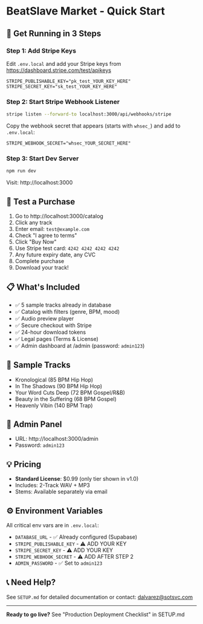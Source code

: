 # BeatSlave Market - Quick Start

## 🎯 Get Running in 3 Steps

### Step 1: Add Stripe Keys
Edit `.env.local` and add your Stripe keys from https://dashboard.stripe.com/test/apikeys

```env
STRIPE_PUBLISHABLE_KEY="pk_test_YOUR_KEY_HERE"
STRIPE_SECRET_KEY="sk_test_YOUR_KEY_HERE"
```

### Step 2: Start Stripe Webhook Listener
```bash
stripe listen --forward-to localhost:3000/api/webhooks/stripe
```

Copy the webhook secret that appears (starts with `whsec_`) and add to `.env.local`:
```env
STRIPE_WEBHOOK_SECRET="whsec_YOUR_SECRET_HERE"
```

### Step 3: Start Dev Server
```bash
npm run dev
```

Visit: http://localhost:3000

## 🧪 Test a Purchase

1. Go to http://localhost:3000/catalog
2. Click any track
3. Enter email: `test@example.com`
4. Check "I agree to terms"
5. Click "Buy Now"
6. Use Stripe test card: `4242 4242 4242 4242`
7. Any future expiry date, any CVC
8. Complete purchase
9. Download your track!

## 📋 What's Included

- ✅ 5 sample tracks already in database
- ✅ Catalog with filters (genre, BPM, mood)
- ✅ Audio preview player
- ✅ Secure checkout with Stripe
- ✅ 24-hour download tokens
- ✅ Legal pages (Terms & License)
- ✅ Admin dashboard at /admin (password: `admin123`)

## 🎵 Sample Tracks

- Kronological (85 BPM Hip Hop)
- In The Shadows (90 BPM Hip Hop)
- Your Word Cuts Deep (72 BPM Gospel/R&B)
- Beauty in the Suffering (68 BPM Gospel)
- Heavenly Vibin (140 BPM Trap)

## 🔐 Admin Panel

- URL: http://localhost:3000/admin
- Password: `admin123`

## 💡 Pricing

- **Standard License**: $0.99 (only tier shown in v1.0)
- Includes: 2-Track WAV + MP3
- Stems: Available separately via email

## ⚙️ Environment Variables

All critical env vars are in `.env.local`:
- `DATABASE_URL` - ✅ Already configured (Supabase)
- `STRIPE_PUBLISHABLE_KEY` - ⚠️ ADD YOUR KEY
- `STRIPE_SECRET_KEY` - ⚠️ ADD YOUR KEY
- `STRIPE_WEBHOOK_SECRET` - ⚠️ ADD AFTER STEP 2
- `ADMIN_PASSWORD` - ✅ Set to `admin123`

## 📞 Need Help?

See `SETUP.md` for detailed documentation or contact: dalvarez@sotsvc.com

---

**Ready to go live?** See "Production Deployment Checklist" in SETUP.md
